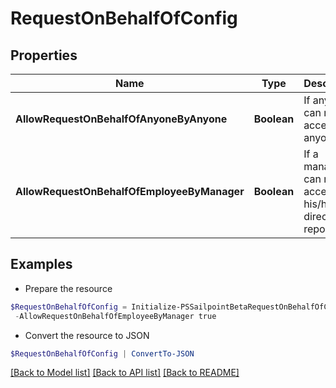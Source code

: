 # RequestOnBehalfOfConfig
## Properties

Name | Type | Description | Notes
------------ | ------------- | ------------- | -------------
**AllowRequestOnBehalfOfAnyoneByAnyone** | **Boolean** | If anyone can request access for anyone. | [optional] 
**AllowRequestOnBehalfOfEmployeeByManager** | **Boolean** | If a manager can request access for his/her direct reports. | [optional] 

## Examples

- Prepare the resource
```powershell
$RequestOnBehalfOfConfig = Initialize-PSSailpointBetaRequestOnBehalfOfConfig  -AllowRequestOnBehalfOfAnyoneByAnyone true `
 -AllowRequestOnBehalfOfEmployeeByManager true
```

- Convert the resource to JSON
```powershell
$RequestOnBehalfOfConfig | ConvertTo-JSON
```

[[Back to Model list]](../README.md#documentation-for-models) [[Back to API list]](../README.md#documentation-for-api-endpoints) [[Back to README]](../README.md)

